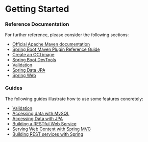 # Getting Started

### Reference Documentation
For further reference, please consider the following sections:

* [Official Apache Maven documentation](https://maven.apache.org/guides/index.html)
* [Spring Boot Maven Plugin Reference Guide](https://docs.spring.io/spring-boot/docs/3.0.0-M2/maven-plugin/reference/html/)
* [Create an OCI image](https://docs.spring.io/spring-boot/docs/3.0.0-M2/maven-plugin/reference/html/#build-image)
* [Spring Boot DevTools](https://docs.spring.io/spring-boot/docs/3.0.0-M2/reference/htmlsingle/#using-boot-devtools)
* [Validation](https://docs.spring.io/spring-boot/docs/3.0.0-M2/reference/htmlsingle/#boot-features-validation)
* [Spring Data JPA](https://docs.spring.io/spring-boot/docs/3.0.0-M2/reference/htmlsingle/#boot-features-jpa-and-spring-data)
* [Spring Web](https://docs.spring.io/spring-boot/docs/3.0.0-M2/reference/htmlsingle/#boot-features-developing-web-applications)

### Guides
The following guides illustrate how to use some features concretely:

* [Validation](https://spring.io/guides/gs/validating-form-input/)
* [Accessing data with MySQL](https://spring.io/guides/gs/accessing-data-mysql/)
* [Accessing Data with JPA](https://spring.io/guides/gs/accessing-data-jpa/)
* [Building a RESTful Web Service](https://spring.io/guides/gs/rest-service/)
* [Serving Web Content with Spring MVC](https://spring.io/guides/gs/serving-web-content/)
* [Building REST services with Spring](https://spring.io/guides/tutorials/bookmarks/)

